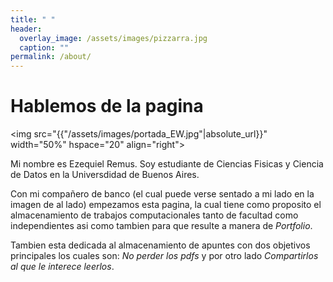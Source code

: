 ```yaml
---
title: " "
header:
  overlay_image: /assets/images/pizzarra.jpg
  caption: ""
permalink: /about/
---
```


# Hablemos de la pagina

<img src="{{"/assets/images/portada_EW.jpg"|absolute_url}}" width="50%" hspace="20" align="right">
  
Mi nombre es Ezequiel Remus. Soy estudiante de Ciencias Fisicas y Ciencia de Datos en la Universdidad de Buenos Aires.
 
Con mi compañero de banco (el cual puede verse sentado a mi lado en la imagen de al lado)
empezamos esta pagina, la cual tiene como proposito el almacenamiento de trabajos computacionales tanto de facultad como independientes asi como tambien para que resulte a manera de *Portfolio*.

Tambien esta dedicada al almacenamiento de apuntes con dos objetivos principales los cuales son: *No perder los pdfs* y por otro lado *Compartirlos al que le interece leerlos*.



  
